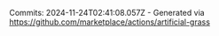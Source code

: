 Commits: 2024-11-24T02:41:08.057Z - Generated via https://github.com/marketplace/actions/artificial-grass
<br>
